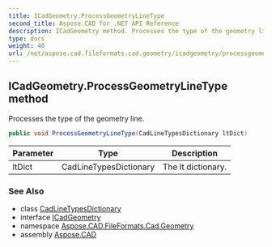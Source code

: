 ```yaml
---
title: ICadGeometry.ProcessGeometryLineType
second_title: Aspose.CAD for .NET API Reference
description: ICadGeometry method. Processes the type of the geometry line
type: docs
weight: 40
url: /net/aspose.cad.fileformats.cad.geometry/icadgeometry/processgeometrylinetype/
---
```

## ICadGeometry.ProcessGeometryLineType method

Processes the type of the geometry line.

```csharp
public void ProcessGeometryLineType(CadLineTypesDictionary ltDict)
```

| Parameter | Type | Description |
| --- | --- | --- |
| ltDict | CadLineTypesDictionary | The lt dictionary. |

### See Also

* class [CadLineTypesDictionary](../../../aspose.cad.fileformats.cad/cadlinetypesdictionary/)
* interface [ICadGeometry](../)
* namespace [Aspose.CAD.FileFormats.Cad.Geometry](../../../aspose.cad.fileformats.cad.geometry/)
* assembly [Aspose.CAD](../../../)


